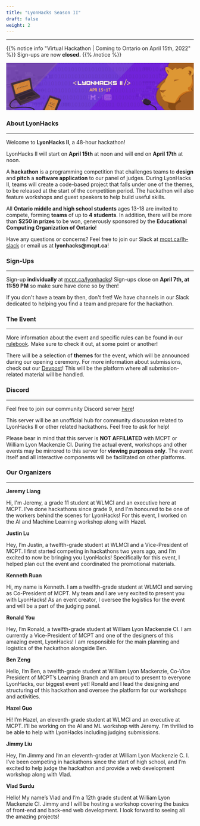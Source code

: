 ```yaml
---
title: "LyonHacks Season II"
draft: false
weight: 2
---
```

---

<style>
    #chapter p {
    font-size: 1.05rem !important;
    line-height: 1.6rem !important;
}</style>

{{% notice info "Virtual Hackathon | Coming to Ontario on April 15th, 2022" %}}
Sign-ups are now **closed.**
{{% /notice %}}

![Banner](/img/LyonHacksIIBanner.png)

### About LyonHacks

---
Welcome to **LyonHacks II**, a 48-hour hackathon!

LyonHacks II will start on **April 15th** at noon and will end on **April 17th** at noon.

A **hackathon** is a programming competition that challenges teams to **design** and **pitch** a **software application** to our panel of judges. During LyonHacks II, teams will create a code-based project that falls under one of the themes, to be released at the start of the competition period. The hackathon will also feature workshops and guest speakers to help build useful skills.

All **Ontario middle and high school students** ages 13-18 are invited to compete, forming **teams** of up to **4 students**. In addition, there will be more than **$250 in prizes** to be won, generously sponsored by the **Educational Computing Organization of Ontario**!

Have any questions or concerns? Feel free to join our Slack at [mcpt.ca/lh-slack](https://mcpt.ca/lh-slack) or email us at __lyonhacks@mcpt.ca__!

### Sign-Ups

---

Sign-up **individually** at [mcpt.ca/lyonhacks](https://mcpt.ca/lyonhacks)! Sign-ups close on **April 7th, at 11:59 PM** so make sure have done so by then!

If you don't have a team by then, don't fret! We have channels in our Slack dedicated to helping you find a team and prepare for the hackathon.

### The Event

---

More information about the event and specific rules can be found in our [rulebook](https://drive.google.com/file/d/15ct9RjiEVisvThCf0f4qW_4fUboRl-z_/view). Make sure to check it out, at some point or another!

There will be a selection of **themes** for the event, which will be announced during our opening ceremony. For more information about submissions, check out our [Devpost](https://lyonhacks-ii.devpost.com/)! This will be the platform where all submission-related material will be handled.

### Discord

---

Feel free to join our community Discord server [here](https://discord.gg/dKNwwTQMma)! 

This server will be an unofficial hub for community discussion related to LyonHacks II or other related hackathons. Feel free to ask for help!

Please bear in mind that this server is **NOT AFFILIATED** with MCPT or William Lyon Mackenzie CI. During the actual event, workshops and other events may be mirrored to this server for **viewing purposes only**. The event itself and all interactive components will be facilitated on other platforms.

### Our Organizers
---

**Jeremy Liang**

Hi, I'm Jeremy, a grade 11 student at WLMCI and an executive here at MCPT. I've done hackathons since grade 9, and I'm honoured to be one of the workers behind the scenes for LyonHacks! For this event, I worked on the AI and Machine Learning workshop along with Hazel.

**Justin Lu**

Hey, I’m Justin, a twelfth-grade student at WLMCI and a Vice-President of MCPT. I first started competing in hackathons two years ago, and I’m excited to now be bringing you LyonHacks! Specifically for this event, I helped plan out the event and coordinated the promotional materials.

**Kenneth Ruan**

Hi, my name is Kenneth. I am a twelfth-grade student at WLMCI and serving as Co-President of MCPT. My team and I are very excited to present you with LyonHacks! As an event creator, I oversee the logistics for the event and will be a part of the judging panel.

**Ronald You**

Hey, I’m Ronald, a twelfth-grade student at William Lyon Mackenzie CI. I am currently a Vice-President of MCPT and one of the designers of this amazing event, LyonHacks! I am responsible for the main planning and logistics of the hackathon alongside Ben.

**Ben Zeng**

Hello, I’m Ben, a twelfth-grade student at William Lyon Mackenzie, Co-Vice President of MCPT’s Learning Branch and am proud to present to everyone LyonHacks, our biggest event yet! Ronald and I lead the designing and structuring of this hackathon and oversee the platform for our workshops and activities.

**Hazel Guo**

Hi! I’m Hazel, an eleventh-grade student at WLMCI and an executive at MCPT. I’ll be working on the AI and ML workshop with Jeremy. I’m thrilled to be able to help with LyonHacks including judging submissions.

**Jimmy Liu**

Hey, I’m Jimmy and I’m an eleventh-grader at William Lyon Mackenzie C. I. I’ve been competing in hackathons since the start of high school, and I’m excited to help judge the hackathon and provide a web development workshop along with Vlad.

**Vlad Surdu**

Hello! My name’s Vlad and I’m a 12th grade student at William Lyon Mackenzie CI. Jimmy and I will be hosting a workshop covering the basics of front-end and back-end web development.  I look forward to seeing all the amazing projects!
